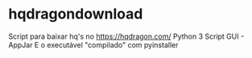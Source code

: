 # hqdragondownload
Script para baixar hq's no https://hqdragon.com/
Python 3
Script GUI - AppJar
E o executável "compilado" com pyinstaller
